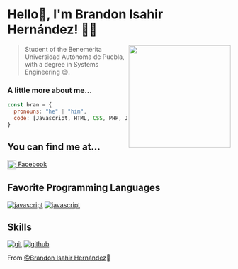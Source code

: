 <h1 > Hello👋, I'm Brandon Isahir Hernández! 👨‍💻</h1>
<img align='right' src="https://1drv.ms/u/s!At3m-h7Jd4U1rH9Mtp7wohINyQ3I?e=ywKlMU" width="230">

> Student of the Benemérita Universidad Autónoma de Puebla, with a degree in Systems Engineering 😊.
### A little more about me...  

```javascript
const bran = {
  pronouns: "he" | "him",
  code: [Javascript, HTML, CSS, PHP, Java],
}
```
<h2> You can find me at... </h2>
<p>
  <a href="https://www.facebook.com/profile.php?id=100074349482886" target="blank" >
    <img align="center" src="https://cdn-icons-png.flaticon.com/512/733/733547.png" alt="instagram" height="20px" width="20px" />
     Facebook
  </a> 
</p>

<h2> Favorite Programming Languages</h2>
<p>
<a href="https://github.com/brandonihernandezc03"><img src="https://img.shields.io/badge/JS-f5f542.svg?style=for-the-badge&logo=javascript&logoColor=f5f542&labelColor=ffffff" alt="javascript"></a>
<a href="https://github.com/brandonihernandezc03"><img src="https://img.shields.io/badge/PHP-6566ba.svg?style=for-the-badge&logo=php&logoColor=6566ba&labelColor=ffffff" alt="javascript"></a>
</p>

<h2> Skills</h2>
<p>
<a href="https://github.com/brandonihernandezc03"><img src="https://img.shields.io/badge/git-F05032.svg?style=for-the-badge&logo=git&logoColor=F05032&labelColor=ffffff" alt="git"></a>
<a href="https://github.com/brandonihernandezc03"><img src="https://img.shields.io/badge/github-black.svg?style=for-the-badge&logo=github&logoColor=black&labelColor=ffffff" alt="github"></a>
</p>

From [@Brandon Isahir Hernández](https://github.com/BrandonHernz)🐤
